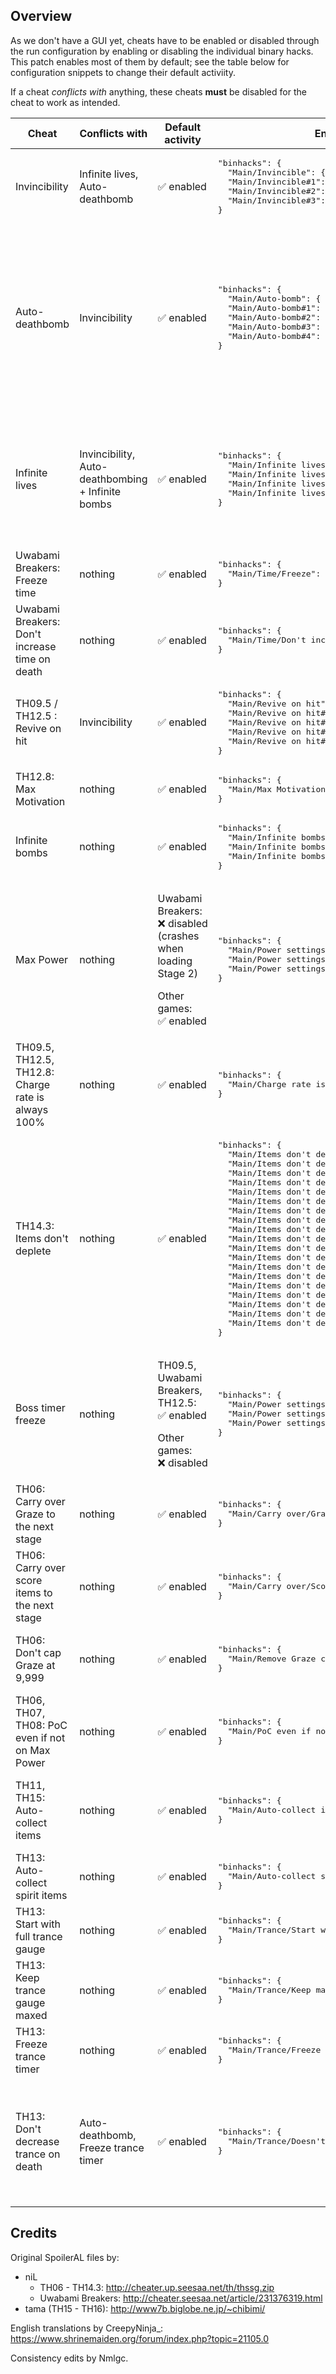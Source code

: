 ## Overview
As we don't have a GUI yet, cheats have to be enabled or disabled through the
run configuration by enabling or disabling the individual binary hacks. This
patch enables most of them by default; see the table below for configuration
snippets to change their default activiity.

If a cheat *conflicts with* anything, these cheats **must** be disabled for
the cheat to work as intended.
<table>
  <thead>
    <tr>
      <th>Cheat</th>
      <th>Conflicts with</th>
      <th>Default activity</th>
      <th>Enabling / Disabling code</th>
      <th>Notes</th>
    </tr>
  </thead>
  <tbody>
    <tr>
      <td>Invincibility</td>
      <td>Infinite lives, Auto-deathbomb</td>
      <td>✅ enabled</td>
      <td><pre lang="json">
"binhacks": {
  "Main/Invincible": { "ignore": true },
  "Main/Invincible#1": { "ignore": true },
  "Main/Invincible#2": { "ignore": true },
  "Main/Invincible#3": { "ignore": true }
}</pre></td>
      <td></td>
    </tr>
    <tr>
      <td>Auto-deathbomb</td>
      <td>Invincibility</td>
      <td>✅ enabled</td>
      <td><pre lang="json">
"binhacks": {
  "Main/Auto-bomb": { "ignore": true },
  "Main/Auto-bomb#1": { "ignore": true },
  "Main/Auto-bomb#2": { "ignore": true },
  "Main/Auto-bomb#3": { "ignore": true },
  "Main/Auto-bomb#4": { "ignore": true }
}</pre></td>
      <td><ul>
        <li>TH08: Always uses the two-bomb Last Spell.</li>
        <li>TH13 Trial: Does not work with ≥1 flames on the trance gauge, see #18.</li>
      </ul></td>
    </tr>
    <tr>
      <td>Infinite lives</td>
      <td>Invincibility, Auto-deathbombing + Infinite bombs</td>
      <td>✅ enabled</td>
      <td><pre lang="json">
"binhacks": {
  "Main/Infinite lives": { "ignore": true },
  "Main/Infinite lives#1": { "ignore": true },
  "Main/Infinite lives#2": { "ignore": true },
  "Main/Infinite lives#3": { "ignore": true }
}</pre></td>
      <td><ul>
        <li>TH09: Gives infinite rounds until you have to continue, <i>not</i> infinite lives within a round.</li>
      </ul></td>
    </tr>
    <tr>
      <td>Uwabami Breakers: Freeze time</td>
      <td>nothing</td>
      <td>✅ enabled</td>
      <td><pre lang="json">
"binhacks": {
  "Main/Time/Freeze": { "ignore": true }
}</pre></td>
      <td></td>
    </tr>
    <tr>
      <td>Uwabami Breakers: Don't increase time on death</td>
      <td>nothing</td>
      <td>✅ enabled</td>
      <td><pre lang="json">
"binhacks": {
  "Main/Time/Don't increase on death": { "ignore": true }
}</pre></td>
      <td></td>
    </tr>
    <tr>
      <td>TH09.5 / TH12.5 : Revive on hit</td>
      <td>Invincibility</td>
      <td>✅ enabled</td>
      <td><pre lang="json">
"binhacks": {
  "Main/Revive on hit": { "ignore": true },
  "Main/Revive on hit#1": { "ignore": true },
  "Main/Revive on hit#2": { "ignore": true },
  "Main/Revive on hit#3": { "ignore": true },
  "Main/Revive on hit#4": { "ignore": true }
}</pre></td>
      <td></td>
    </tr>
    <tr>
      <td>TH12.8: Max Motivation</td>
      <td>nothing</td>
      <td>✅ enabled</td>
      <td><pre lang="json">
"binhacks": {
  "Main/Max Motivation": { "ignore": true }
}</pre></td>
      <td></td>
    </tr>
    <tr>
      <td>Infinite bombs</td>
      <td>nothing</td>
      <td>✅ enabled</td>
      <td><pre lang="json">
"binhacks": {
  "Main/Infinite bombs": { "ignore": true },
  "Main/Infinite bombs#1": { "ignore": true },
  "Main/Infinite bombs#2": { "ignore": true }
}</pre></td>
      <td></td>
    </tr>
    <tr>
      <td>Max Power</td>
      <td>nothing</td>
      <td>
        <p>Uwabami Breakers: ❌ disabled (crashes when loading Stage 2)</p>
        <p>Other games: ✅ enabled</p>
      </td>
      <td><pre lang="json">
"binhacks": {
  "Main/Power settings/Max Power": { "ignore": true },
  "Main/Power settings/Max Power#1": { "ignore": true },
  "Main/Power settings/Max Power#2": { "ignore": true }
}</pre></td>
      <td></td>
    </tr>
    <tr>
      <td>TH09.5, TH12.5, TH12.8: Charge rate is always 100%</td>
      <td>nothing</td>
      <td>✅ enabled</td>
      <td><pre lang="json">
"binhacks": {
  "Main/Charge rate is always 100%": { "ignore": true }
}</pre></td>
      <td></td>
    </tr>
    <tr>
      <td>TH14.3: Items don't deplete</td>
      <td>nothing</td>
      <td>✅ enabled</td>
      <td><pre lang="json">
"binhacks": {
  "Main/Items don't deplete#1": { "ignore": true },
  "Main/Items don't deplete#2": { "ignore": true },
  "Main/Items don't deplete#3": { "ignore": true },
  "Main/Items don't deplete#4": { "ignore": true },
  "Main/Items don't deplete#5": { "ignore": true },
  "Main/Items don't deplete#6": { "ignore": true },
  "Main/Items don't deplete#7": { "ignore": true },
  "Main/Items don't deplete#8": { "ignore": true },
  "Main/Items don't deplete#9": { "ignore": true },
  "Main/Items don't deplete#10": { "ignore": true },
  "Main/Items don't deplete#11": { "ignore": true },
  "Main/Items don't deplete#12": { "ignore": true },
  "Main/Items don't deplete#13": { "ignore": true },
  "Main/Items don't deplete#14": { "ignore": true },
  "Main/Items don't deplete#14": { "ignore": true },
  "Main/Items don't deplete#15": { "ignore": true },
  "Main/Items don't deplete#16": { "ignore": true },
  "Main/Items don't deplete#17": { "ignore": true },
  "Main/Items don't deplete#18": { "ignore": true }
}</pre></td>
      <td>Still won't let you take more than 7
  pictures in a single run.</td>
    </tr>
    <tr>
      <td>Boss timer freeze</td>
      <td>nothing</td>
      <td>
        <p>TH09.5, Uwabami Breakers, TH12.5: ✅ enabled</p>
        <p>Other games: ❌ disabled</p>
      </td>
      <td><pre lang="json">
"binhacks": {
  "Main/Power settings/Boss timer freeze": { "ignore": false },
  "Main/Power settings/Boss timer freeze#1": { "ignore": false },
  "Main/Power settings/Boss timer freeze#2": { "ignore": false }
}</pre></td>
      <td>Disabled by default in all games with survival spell cards, all of which do not end with this cheat enabled.</td>
    </tr>
    <tr>
      <td>TH06: Carry over Graze to the next stage</td>
      <td>nothing</td>
      <td>✅ enabled</td>
      </td>
      <td><pre lang="json">
"binhacks": {
  "Main/Carry over/Graze": { "ignore": true }
}</pre></td>
      <td>Also keeps the value between runs.</td>
    </tr>
    <tr>
      <td>TH06: Carry over score items to the next stage</td>
      <td>nothing</td>
      <td>✅ enabled</td>
      </td>
      <td><pre lang="json">
"binhacks": {
  "Main/Carry over/Score items": { "ignore": true }
}</pre></td>
      <td>Also keeps the value between runs.</td>
    </tr>
    <tr>
      <td>TH06: Don't cap Graze at 9,999</td>
      <td>nothing</td>
      <td>✅ enabled</td>
      </td>
      <td><pre lang="json">
"binhacks": {
  "Main/Remove Graze cap": { "ignore": true }
}</pre></td>
      <td>Affects score calculation, which is why it's here and not in <tt>base_tsa</tt>. </td>
    </tr>
    <tr>
      <td>TH06, TH07, TH08: PoC even if not on Max Power</td>
      <td>nothing</td>
      <td>✅ enabled</td>
      </td>
      <td><pre lang="json">
"binhacks": {
  "Main/PoC even if not on Max Power": { "ignore": true }
}</pre></td>
      <td></td>
    </tr>
    <tr>
      <td>TH11, TH15: Auto-collect items</td>
      <td>nothing</td>
      <td>✅ enabled</td>
      </td>
      <td><pre lang="json">
"binhacks": {
  "Main/Auto-collect items": { "ignore": true }
}</pre></td>
      <td>TH11: Permanently sets the communication gauge to max strength.</td>
    </tr>
    <tr>
      <td>TH13: Auto-collect spirit items</td>
      <td>nothing</td>
      <td>✅ enabled</td>
      </td>
      <td><pre lang="json">
"binhacks": {
  "Main/Auto-collect spirit items": { "ignore": true }
}</pre></td>
      <td></td>
    </tr>
    <tr>
      <td>TH13: Start with full trance gauge</td>
      <td>nothing</td>
      <td>✅ enabled</td>
      </td>
      <td><pre lang="json">
"binhacks": {
  "Main/Trance/Start with full gauge": { "ignore": true }
}</pre></td>
      <td></td>
    </tr>
    <tr>
      <td>TH13: Keep trance gauge maxed</td>
      <td>nothing</td>
      <td>✅ enabled</td>
      </td>
      <td><pre lang="json">
"binhacks": {
  "Main/Trance/Keep maxed": { "ignore": true }
}</pre></td>
      <td></td>
    </tr>
    <tr>
      <td>TH13: Freeze trance timer</td>
      <td>nothing</td>
      <td>✅ enabled</td>
      </td>
      <td><pre lang="json">
"binhacks": {
  "Main/Trance/Freeze timer": { "ignore": true }
}</pre></td>
      <td></td>
    </tr>
    <tr>
      <td>TH13: Don't decrease trance on death</td>
      <td>Auto-deathbomb, Freeze trance timer</td>
      <td>✅ enabled</td>
      </td>
      <td><pre lang="json">
"binhacks": {
  "Main/Trance/Doesn't decrease on death": { "ignore": true }
}</pre></td>
      <td>Obviously only has an effect with < 1 flame on the gauge, since anything more will start a trance on death and deplete the gauge.</td>
    </tr>
  </tbody>
</table>

## Credits
Original SpoilerAL files by:
- niL
  - TH06 - TH14.3: http://cheater.up.seesaa.net/th/thssg.zip
  - Uwabami Breakers: http://cheater.seesaa.net/article/231376319.html
- tama (TH15 - TH16): http://www7b.biglobe.ne.jp/~chibimi/

English translations by CreepyNinja_: https://www.shrinemaiden.org/forum/index.php?topic=21105.0

Consistency edits by Nmlgc.
